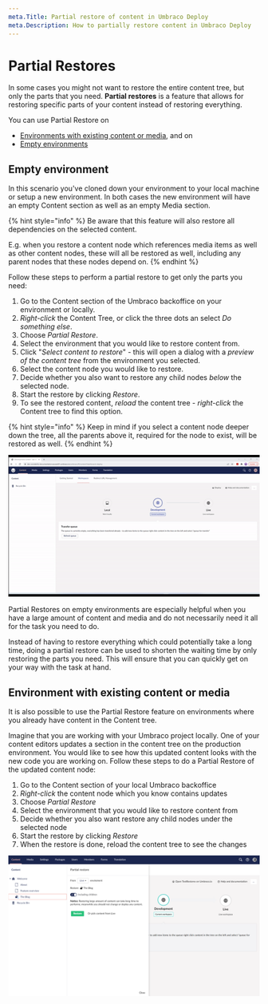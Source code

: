 ```yaml
---
meta.Title: Partial restore of content in Umbraco Deploy
meta.Description: How to partially restore content in Umbraco Deploy
---
```


# Partial Restores

In some cases you might not want to restore the entire content tree, but only the parts that you need. **Partial restores** is a feature that allows for restoring specific parts of your content instead of restoring everything.

You can use Partial Restore on

* [Environments with existing content or media](partial-restore.md#environment-with-existing-content-or-media), and on
* [Empty environments](partial-restore.md#empty-environment)

## Empty environment

In this scenario you've cloned down your environment to your local machine or setup a new environment. In both cases the new environment will have an empty Content section as well as an empty Media section.

{% hint style="info" %}
Be aware that this feature will also restore all dependencies on the selected content.

E.g. when you restore a content node which references media items as well as other content nodes, these will all be restored as well, including any parent nodes that these nodes depend on.
{% endhint %}

Follow these steps to perform a partial restore to get only the parts you need:

1. Go to the Content section of the Umbraco backoffice on your environment or locally.
2. _Right-click_ the Content Tree, or click the three dots an select _Do something else_.
3. Choose _Partial Restore_.
4. Select the environment that you would like to restore content from.
5. Click "_Select content to restore_" - this will open a dialog with a _preview of the content tree_ from the environment you selected.
6. Select the content node you would like to restore.
7. Decide whether you also want to restore any child nodes _below_ the selected node.
8. Start the restore by clicking _Restore_.
9. To see the restored content, _reload_ the content tree - _right-click_ the Content tree to find this option.

{% hint style="info" %}
Keep in mind if you select a content node deeper down the tree, all the parents above it, required for the node to exist, will be restored as well.
{% endhint %}

![Partial restore on empty environment](images/partialRestore-onEmpty-v9.gif)

Partial Restores on empty environments are especially helpful when you have a large amount of content and media and do not necessarily need it all for the task you need to do.

Instead of having to restore everything which could potentially take a long time, doing a partial restore can be used to shorten the waiting time by only restoring the parts you need. This will ensure that you can quickly get on your way with the task at hand.

## Environment with existing content or media

It is also possible to use the Partial Restore feature on environments where you already have content in the Content tree.

Imagine that you are working with your Umbraco project locally. One of your content editors updates a section in the content tree on the production environment. You would like to see how this updated content looks with the new code you are working on. Follow these steps to do a Partial Restore of the updated content node:

1. Go to the Content section of your local Umbraco backoffice
2. _Right-click_ the content node which you know contains updates
3. Choose _Partial Restore_
4. Select the environment that you would like to restore content from
5. Decide whether you also want restore any child nodes under the selected node
6. Start the restore by clicking _Restore_
7. When the restore is done, reload the content tree to see the changes

![Partial restore](../../../umbraco-cloud/deployment/restoring-content/images/partialRestore-onEnvWithContent.png)
